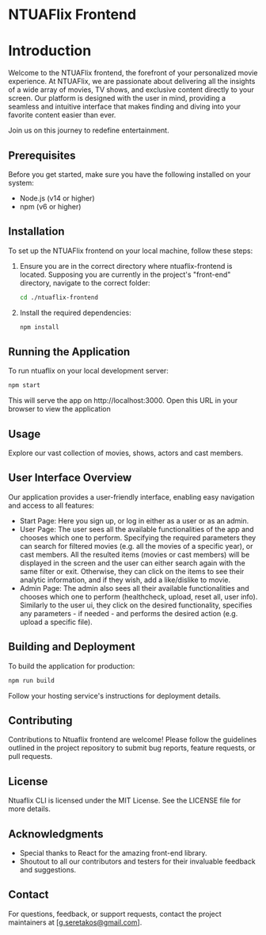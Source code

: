 # NTUAFlix Frontend

# Introduction

Welcome to the NTUAFlix frontend, the forefront of your personalized movie experience. At NTUAFlix, we are passionate about delivering all the insights of a wide array of movies, TV shows, and exclusive content directly to your screen. Our platform is designed with the user in mind, providing a seamless and intuitive interface that makes finding and diving into your favorite content easier than ever.

Join us on this journey to redefine entertainment.

## Prerequisites
Before you get started, make sure you have the following installed on your system:
- Node.js (v14 or higher)
- npm (v6 or higher)

## Installation
To set up the NTUAFlix frontend on your local machine, follow these steps:

1. Ensure you are in the correct directory where ntuaflix-frontend is located. Supposing you are currently in the project's "front-end" directory, navigate to the correct folder:
    ```bash
    cd ./ntuaflix-frontend
    ```
2. Install the required dependencies:
    ```bash
    npm install
   ```
   
## Running the Application
To run ntuaflix on your local development server:
```bash
npm start
```
This will serve the app on http://localhost:3000. Open this URL in your browser to view the application

## Usage
Explore our vast collection of movies, shows, actors and cast members.

## User Interface Overview
Our application provides a user-friendly interface, enabling easy navigation and access to all features:
- Start Page: Here you sign up, or log in either as a user or as an admin.
- User Page: The user sees all the available functionalities of the app and chooses which one to perform. Specifying the required parameters they can search for filtered movies (e.g. all the movies of a specific year), or cast members. All the resulted items (movies or cast members) will be displayed in the screen and the user can either search again with the same filter or exit. Otherwise, they can click on the items to see their analytic information, and if they wish, add a like/dislike to movie. 
- Admin Page: The admin also sees all their available functionalities and chooses which one to perform (healthcheck, upload, reset all, user info). Similarly to the user ui, they click on the desired functionality, specifies any parameters - if needed - and performs the desired action (e.g. upload a specific file).


## Building and Deployment
To build the application for production:
```bash
npm run build
```
Follow your hosting service's instructions for deployment details.

## Contributing
Contributions to Ntuaflix frontend are welcome! Please follow the guidelines outlined in the project repository to submit bug reports, feature requests, or pull requests.

## License
Ntuaflix CLI is licensed under the MIT License. See the LICENSE file for more details.

## Acknowledgments
- Special thanks to React for the amazing front-end library.
- Shoutout to all our contributors and testers for their invaluable feedback and suggestions.

## Contact
For questions, feedback, or support requests, contact the project maintainers at [g.seretakos@gmail.com].